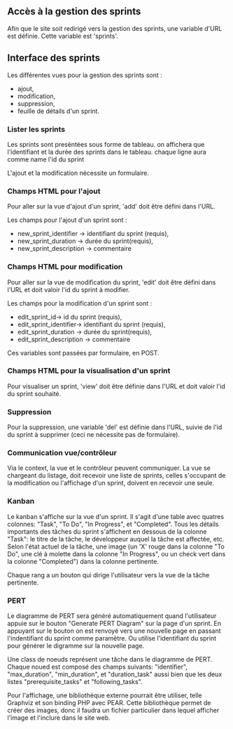 
## Accès à la gestion des sprints

Afin que le site soit redirigé vers la gestion des sprints, une variable d'URL
est définie. Cette variable est 'sprints'.


## Interface des sprints

Les différentes vues pour la gestion des sprints sont :
* ajout,
* modification,
* suppression,
* feuille de détails d'un sprint.


### Lister les sprints
Les sprints sont preséntées sous forme de tableau.
on affichera que l'identifiant et la durée des sprints dans le tableau.
chaque ligne aura comme name l'id du sprint


L'ajout et la modification nécessite un formulaire.


### Champs HTML pour l'ajout

Pour aller sur la vue d'ajout d'un sprint, 'add' doit être défini dans l'URL.

Les champs pour l'ajout d'un sprint sont :

* new_sprint_identifier -> identifiant du sprint (requis),
* new_sprint_duration -> durée du sprint(requis),
* new_sprint_description -> commentaire 

### Champs HTML pour modification

Pour aller sur la vue de modification du sprint, 'edit' doit être défini dans l'URL
et doit valoir l'id du sprint à modifier.

Les champs pour la modification d'un sprint sont :

* edit_sprint_id-> id du sprint (requis),
* edit_sprint_identifier-> identifiant du sprint (requis),
* edit_sprint_duration -> durée du sprint(requis),
* edit_sprint_description -> commentaire 

Ces variables sont passées par formulaire, en POST.


### Champs HTML pour la visualisation d'un sprint 

Pour visualiser un sprint, 'view' doit être définie dans l'URL et doit valoir
l'id du sprint souhaité.

### Suppression

Pour la suppression, une variable 'del' est définie dans l'URL, suivie 
de l'id du sprint à supprimer (ceci ne nécessite pas de formulaire).


### Communication vue/contrôleur

Via le context, la vue et le contrôleur peuvent communiquer.
La vue se chargeant du listage, doit recevoir une liste de sprints, celles s'occupant
de la modification ou l'affichage d'un sprint, doivent en recevoir une seule.

### Kanban
Le kanban s'affiche sur la vue d'un sprint.  Il s'agit d'une table avec quatres colonnes: "Task", "To Do", "In Progress", et "Completed".  Tous les détails importants des tâches du sprint s'affichent en dessous de la colonne "Task": le titre de la tâche, le développeur auquel la tâche est affectée, etc.  Selon l'état actuel de la tâche, une image (un 'X' rouge dans la colonne "To Do", une clé à molette dans la colonne "In Progress", ou un check vert dans la colonne "Completed") dans la colonne pertinente.  

Chaque rang a un bouton qui dirige l'utilisateur vers la vue de la tâche pertinente.  

### PERT

Le diagramme de PERT sera généré automatiquement quand l'utilisateur appuie sur le bouton "Generate PERT Diagram" sur la page d'un sprint.  En appuyant sur le bouton on est renvoyé vers une nouvelle page en passant l'indentifiant du sprint comme paramètre.  Ou utilise l'identifiant du sprint pour générer le digramme sur la nouvelle page.  

Une class de noeuds représent une tâche dans le diagramme de PERT.  Chaque noued est composé des champs suivants: "identifier", "max_duration", "min_duration", et "duration_task" aussi bien que les deux listes "prerequisite_tasks" et "following_tasks".  

Pour l'affichage, une bibliothèque externe pourrait être utiliser, telle Graphviz et son binding PHP avec PEAR.
Cette bibliothèque permet de créer des images, donc il faudra un fichier particulier dans lequel afficher l'image et
l'inclure dans le site web.
